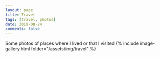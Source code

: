 ```yaml
---
layout: page
title: Travel
tags: [travel, photos]
date: 2019-08-24
comments: false
---
```


Some photos of places where I lived or that I visited
{% include image-gallery.html folder="/assets/img/travel" %}

